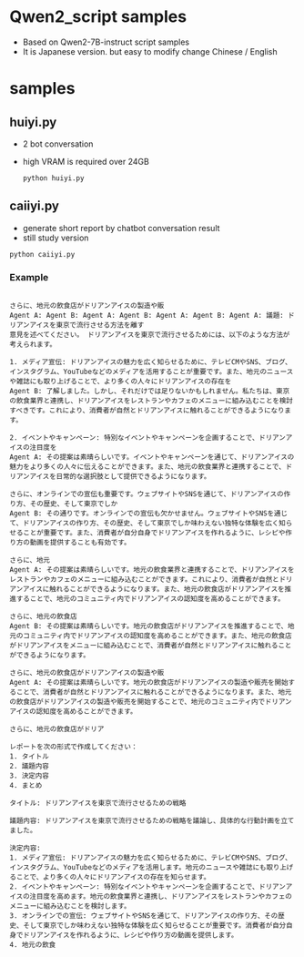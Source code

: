 # Qwen2_script samples
- Based on Qwen2-7B-instruct script samples
- It is Japanese version. but easy to modify change Chinese / English


# samples
## huiyi.py
- 2 bot conversation
- high VRAM is required over 24GB

  ```
  python huiyi.py

  ```
## caiiyi.py
- generate short report by chatbot conversation result
- still study version

```
python caiiyi.py

```
### Example  

```

さらに、地元の飲食店がドリアンアイスの製造や販
Agent A: Agent B: Agent A: Agent B: Agent A: Agent B: Agent A: 議題: ドリアンアイスを東京で流行させる方法を離す
意見を述べてください。 ドリアンアイスを東京で流行させるためには、以下のような方法が考えられます。

1. メディア宣伝: ドリアンアイスの魅力を広く知らせるために、テレビCMやSNS、ブログ、インスタグラム、YouTubeなどのメディアを活用することが重要です。また、地元のニュースや雑誌にも取り上げることで、より多くの人々にドリアンアイスの存在を
Agent B: 了解しました。しかし、それだけでは足りないかもしれません。私たちは、東京の飲食業界と連携し、ドリアンアイスをレストランやカフェのメニューに組み込むことを検討すべきです。これにより、消費者が自然とドリアンアイスに触れることができるようになります。

2. イベントやキャンペーン: 特別なイベントやキャンペーンを企画することで、ドリアンアイスの注目度を
Agent A: その提案は素晴らしいです。イベントやキャンペーンを通じて、ドリアンアイスの魅力をより多くの人々に伝えることができます。また、地元の飲食業界と連携することで、ドリアンアイスを日常的な選択肢として提供できるようになります。

さらに、オンラインでの宣伝も重要です。ウェブサイトやSNSを通じて、ドリアンアイスの作り方、その歴史、そして東京でしか
Agent B: その通りです。オンラインでの宣伝も欠かせません。ウェブサイトやSNSを通じて、ドリアンアイスの作り方、その歴史、そして東京でしか味わえない独特な体験を広く知らせることが重要です。また、消費者が自分自身でドリアンアイスを作れるように、レシピや作り方の動画を提供することも有効です。

さらに、地元
Agent A: その提案は素晴らしいです。地元の飲食業界と連携することで、ドリアンアイスをレストランやカフェのメニューに組み込むことができます。これにより、消費者が自然とドリアンアイスに触れることができるようになります。また、地元の飲食店がドリアンアイスを推進することで、地元のコミュニティ内でドリアンアイスの認知度を高めることができます。

さらに、地元の飲食店
Agent B: その提案は素晴らしいです。地元の飲食店がドリアンアイスを推進することで、地元のコミュニティ内でドリアンアイスの認知度を高めることができます。また、地元の飲食店がドリアンアイスをメニューに組み込むことで、消費者が自然とドリアンアイスに触れることができるようになります。

さらに、地元の飲食店がドリアンアイスの製造や販
Agent A: その提案は素晴らしいです。地元の飲食店がドリアンアイスの製造や販売を開始することで、消費者が自然とドリアンアイスに触れることができるようになります。また、地元の飲食店がドリアンアイスの製造や販売を開始することで、地元のコミュニティ内でドリアンアイスの認知度を高めることができます。

さらに、地元の飲食店がドリア

レポートを次の形式で作成してください：
1. タイトル
2. 議題内容
3. 決定内容
4. まとめ

タイトル: ドリアンアイスを東京で流行させるための戦略

議題内容: ドリアンアイスを東京で流行させるための戦略を議論し、具体的な行動計画を立てました。

決定内容:
1. メディア宣伝: ドリアンアイスの魅力を広く知らせるために、テレビCMやSNS、ブログ、インスタグラム、YouTubeなどのメディアを活用します。地元のニュースや雑誌にも取り上げることで、より多くの人々にドリアンアイスの存在を知らせます。
2. イベントやキャンペーン: 特別なイベントやキャンペーンを企画することで、ドリアンアイスの注目度を高めます。地元の飲食業界と連携し、ドリアンアイスをレストランやカフェのメニューに組み込むことを検討します。
3. オンラインでの宣伝: ウェブサイトやSNSを通じて、ドリアンアイスの作り方、その歴史、そして東京でしか味わえない独特な体験を広く知らせることが重要です。消費者が自分自身でドリアンアイスを作れるように、レシピや作り方の動画を提供します。
4. 地元の飲食

```
